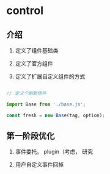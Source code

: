# control

## 介绍

1. 定义了组件基础类

1. 定义了官方组件

1. 定义了扩展自定义组件的方式

```javascript

// 定义个刷新组件

import Base from './base.js';

const fresh = new Base(tag, option);

```

## 第一阶段优化

1. 事件委托。 plugin（考虑， 研究

1. 用户自定义事件回掉
